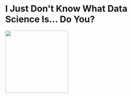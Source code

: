 # I Just Don't Know What Data Science Is... Do You?

<img id="leftimage" src="images/ds-venn.png" width=200pt>

